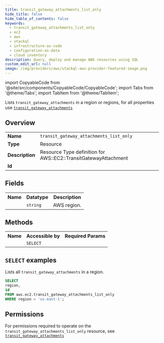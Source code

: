 ```yaml
---
title: transit_gateway_attachments_list_only
hide_title: false
hide_table_of_contents: false
keywords:
  - transit_gateway_attachments_list_only
  - ec2
  - aws
  - stackql
  - infrastructure-as-code
  - configuration-as-data
  - cloud inventory
description: Query, deploy and manage AWS resources using SQL
custom_edit_url: null
image: /img/providers/aws/stackql-aws-provider-featured-image.png
---
```


import CopyableCode from '@site/src/components/CopyableCode/CopyableCode';
import Tabs from '@theme/Tabs';
import TabItem from '@theme/TabItem';

Lists <code>transit_gateway_attachments</code> in a region or regions, for all properties use <a href="/providers/aws/serviceName/transit_gateway_attachments/"><code>transit_gateway_attachments</code></a>

## Overview
<table><tbody>
<tr><td><b>Name</b></td><td><code>transit_gateway_attachments_list_only</code></td></tr>
<tr><td><b>Type</b></td><td>Resource</td></tr>
<tr><td><b>Description</b></td><td>Resource Type definition for AWS::EC2::TransitGatewayAttachment</td></tr>
<tr><td><b>Id</b></td><td><CopyableCode code="aws.ec2.transit_gateway_attachments_list_only" /></td></tr>
</tbody></table>

## Fields
<table><tbody><tr><th>Name</th><th>Datatype</th><th>Description</th></tr><tr><td><CopyableCode code="region" /></td><td><code>string</code></td><td>AWS region.</td></tr>
</tbody></table>

## Methods

<table><tbody>
  <tr>
    <th>Name</th>
    <th>Accessible by</th>
    <th>Required Params</th>
  </tr>
  <tr>
    <td><CopyableCode code="list_resources" /></td>
    <td><code>SELECT</code></td>
    <td><CopyableCode code="region" /></td>
  </tr>
</tbody></table>

## `SELECT` examples
Lists all <code>transit_gateway_attachments</code> in a region.
```sql
SELECT
region,
id
FROM aws.ec2.transit_gateway_attachments_list_only
WHERE region = 'us-east-1';
```


## Permissions

For permissions required to operate on the <code>transit_gateway_attachments_list_only</code> resource, see <a href="/providers/aws/ec2/transit_gateway_attachments/#permissions"><code>transit_gateway_attachments</code></a>

